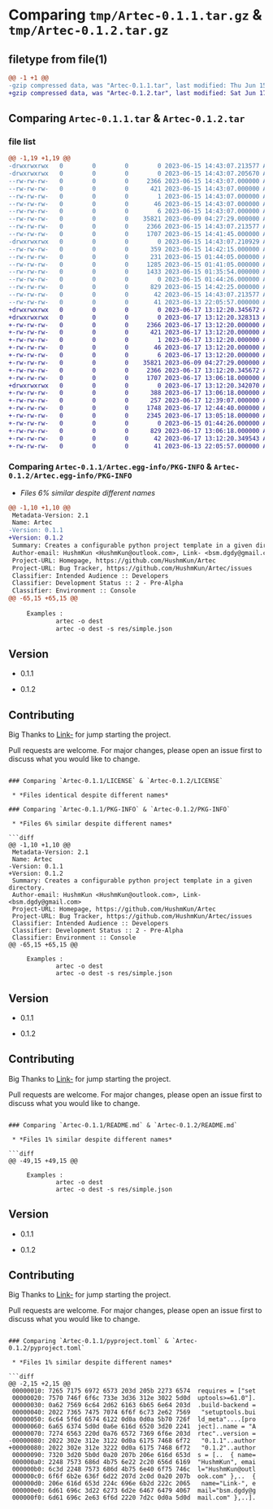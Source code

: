 # Comparing `tmp/Artec-0.1.1.tar.gz` & `tmp/Artec-0.1.2.tar.gz`

## filetype from file(1)

```diff
@@ -1 +1 @@
-gzip compressed data, was "Artec-0.1.1.tar", last modified: Thu Jun 15 14:43:07 2023, max compression
+gzip compressed data, was "Artec-0.1.2.tar", last modified: Sat Jun 17 13:12:20 2023, max compression
```

## Comparing `Artec-0.1.1.tar` & `Artec-0.1.2.tar`

### file list

```diff
@@ -1,19 +1,19 @@
-drwxrwxrwx   0        0        0        0 2023-06-15 14:43:07.213577 Artec-0.1.1/
-drwxrwxrwx   0        0        0        0 2023-06-15 14:43:07.205670 Artec-0.1.1/Artec.egg-info/
--rw-rw-rw-   0        0        0     2366 2023-06-15 14:43:07.000000 Artec-0.1.1/Artec.egg-info/PKG-INFO
--rw-rw-rw-   0        0        0      421 2023-06-15 14:43:07.000000 Artec-0.1.1/Artec.egg-info/SOURCES.txt
--rw-rw-rw-   0        0        0        1 2023-06-15 14:43:07.000000 Artec-0.1.1/Artec.egg-info/dependency_links.txt
--rw-rw-rw-   0        0        0       46 2023-06-15 14:43:07.000000 Artec-0.1.1/Artec.egg-info/entry_points.txt
--rw-rw-rw-   0        0        0        6 2023-06-15 14:43:07.000000 Artec-0.1.1/Artec.egg-info/top_level.txt
--rw-rw-rw-   0        0        0    35821 2023-06-09 04:27:29.000000 Artec-0.1.1/LICENSE
--rw-rw-rw-   0        0        0     2366 2023-06-15 14:43:07.213577 Artec-0.1.1/PKG-INFO
--rw-rw-rw-   0        0        0     1707 2023-06-15 14:41:45.000000 Artec-0.1.1/README.md
-drwxrwxrwx   0        0        0        0 2023-06-15 14:43:07.210929 Artec-0.1.1/artec/
--rw-rw-rw-   0        0        0      359 2023-06-15 14:42:15.000000 Artec-0.1.1/artec/__init__.py
--rw-rw-rw-   0        0        0      231 2023-06-15 01:44:05.000000 Artec-0.1.1/artec/__main__.py
--rw-rw-rw-   0        0        0     1285 2023-06-15 01:41:05.000000 Artec-0.1.1/artec/argparser.py
--rw-rw-rw-   0        0        0     1433 2023-06-15 01:35:54.000000 Artec-0.1.1/artec/boiler.py
--rw-rw-rw-   0        0        0        0 2023-06-15 01:44:26.000000 Artec-0.1.1/artec/tui.py
--rw-rw-rw-   0        0        0      829 2023-06-15 14:42:25.000000 Artec-0.1.1/pyproject.toml
--rw-rw-rw-   0        0        0       42 2023-06-15 14:43:07.213577 Artec-0.1.1/setup.cfg
--rw-rw-rw-   0        0        0       41 2023-06-13 22:05:57.000000 Artec-0.1.1/setup.py
+drwxrwxrwx   0        0        0        0 2023-06-17 13:12:20.345672 Artec-0.1.2/
+drwxrwxrwx   0        0        0        0 2023-06-17 13:12:20.328313 Artec-0.1.2/Artec.egg-info/
+-rw-rw-rw-   0        0        0     2366 2023-06-17 13:12:20.000000 Artec-0.1.2/Artec.egg-info/PKG-INFO
+-rw-rw-rw-   0        0        0      421 2023-06-17 13:12:20.000000 Artec-0.1.2/Artec.egg-info/SOURCES.txt
+-rw-rw-rw-   0        0        0        1 2023-06-17 13:12:20.000000 Artec-0.1.2/Artec.egg-info/dependency_links.txt
+-rw-rw-rw-   0        0        0       46 2023-06-17 13:12:20.000000 Artec-0.1.2/Artec.egg-info/entry_points.txt
+-rw-rw-rw-   0        0        0        6 2023-06-17 13:12:20.000000 Artec-0.1.2/Artec.egg-info/top_level.txt
+-rw-rw-rw-   0        0        0    35821 2023-06-09 04:27:29.000000 Artec-0.1.2/LICENSE
+-rw-rw-rw-   0        0        0     2366 2023-06-17 13:12:20.345672 Artec-0.1.2/PKG-INFO
+-rw-rw-rw-   0        0        0     1707 2023-06-17 13:06:18.000000 Artec-0.1.2/README.md
+drwxrwxrwx   0        0        0        0 2023-06-17 13:12:20.342070 Artec-0.1.2/artec/
+-rw-rw-rw-   0        0        0      388 2023-06-17 13:06:18.000000 Artec-0.1.2/artec/__init__.py
+-rw-rw-rw-   0        0        0      257 2023-06-17 12:39:07.000000 Artec-0.1.2/artec/__main__.py
+-rw-rw-rw-   0        0        0     1748 2023-06-17 12:44:40.000000 Artec-0.1.2/artec/argparser.py
+-rw-rw-rw-   0        0        0     2345 2023-06-17 13:05:18.000000 Artec-0.1.2/artec/boiler.py
+-rw-rw-rw-   0        0        0        0 2023-06-15 01:44:26.000000 Artec-0.1.2/artec/tui.py
+-rw-rw-rw-   0        0        0      829 2023-06-17 13:06:18.000000 Artec-0.1.2/pyproject.toml
+-rw-rw-rw-   0        0        0       42 2023-06-17 13:12:20.349543 Artec-0.1.2/setup.cfg
+-rw-rw-rw-   0        0        0       41 2023-06-13 22:05:57.000000 Artec-0.1.2/setup.py
```

### Comparing `Artec-0.1.1/Artec.egg-info/PKG-INFO` & `Artec-0.1.2/Artec.egg-info/PKG-INFO`

 * *Files 6% similar despite different names*

```diff
@@ -1,10 +1,10 @@
 Metadata-Version: 2.1
 Name: Artec
-Version: 0.1.1
+Version: 0.1.2
 Summary: Creates a configurable python project template in a given directory.
 Author-email: HushmKun <HushmKun@outlook.com>, Link- <bsm.dgdy@gmail.com>
 Project-URL: Homepage, https://github.com/HushmKun/Artec
 Project-URL: Bug Tracker, https://github.com/HushmKun/Artec/issues
 Classifier: Intended Audience :: Developers
 Classifier: Development Status :: 2 - Pre-Alpha
 Classifier: Environment :: Console
@@ -65,15 +65,15 @@
 
     Examples :
             artec -o dest
             artec -o dest -s res/simple.json
 ```
 ## Version
 
-    0.1.1
+    0.1.2
 
 ## Contributing
 
 Big Thanks to [Link-](https://github.com/Link-) for jump starting the project.
 
 Pull requests are welcome. For major changes, please open an issue first
 to discuss what you would like to change.
```

### Comparing `Artec-0.1.1/LICENSE` & `Artec-0.1.2/LICENSE`

 * *Files identical despite different names*

### Comparing `Artec-0.1.1/PKG-INFO` & `Artec-0.1.2/PKG-INFO`

 * *Files 6% similar despite different names*

```diff
@@ -1,10 +1,10 @@
 Metadata-Version: 2.1
 Name: Artec
-Version: 0.1.1
+Version: 0.1.2
 Summary: Creates a configurable python project template in a given directory.
 Author-email: HushmKun <HushmKun@outlook.com>, Link- <bsm.dgdy@gmail.com>
 Project-URL: Homepage, https://github.com/HushmKun/Artec
 Project-URL: Bug Tracker, https://github.com/HushmKun/Artec/issues
 Classifier: Intended Audience :: Developers
 Classifier: Development Status :: 2 - Pre-Alpha
 Classifier: Environment :: Console
@@ -65,15 +65,15 @@
 
     Examples :
             artec -o dest
             artec -o dest -s res/simple.json
 ```
 ## Version
 
-    0.1.1
+    0.1.2
 
 ## Contributing
 
 Big Thanks to [Link-](https://github.com/Link-) for jump starting the project.
 
 Pull requests are welcome. For major changes, please open an issue first
 to discuss what you would like to change.
```

### Comparing `Artec-0.1.1/README.md` & `Artec-0.1.2/README.md`

 * *Files 1% similar despite different names*

```diff
@@ -49,15 +49,15 @@
 
     Examples :
             artec -o dest
             artec -o dest -s res/simple.json
 ```
 ## Version
 
-    0.1.1
+    0.1.2
 
 ## Contributing
 
 Big Thanks to [Link-](https://github.com/Link-) for jump starting the project.
 
 Pull requests are welcome. For major changes, please open an issue first
 to discuss what you would like to change.
```

### Comparing `Artec-0.1.1/pyproject.toml` & `Artec-0.1.2/pyproject.toml`

 * *Files 1% similar despite different names*

```diff
@@ -2,15 +2,15 @@
 00000010: 7265 7175 6972 6573 203d 205b 2273 6574  requires = ["set
 00000020: 7570 746f 6f6c 733e 3d36 312e 3022 5d0d  uptools>=61.0"].
 00000030: 0a62 7569 6c64 2d62 6163 6b65 6e64 203d  .build-backend =
 00000040: 2022 7365 7475 7074 6f6f 6c73 2e62 7569   "setuptools.bui
 00000050: 6c64 5f6d 6574 6122 0d0a 0d0a 5b70 726f  ld_meta"....[pro
 00000060: 6a65 6374 5d0d 0a6e 616d 6520 3d20 2241  ject]..name = "A
 00000070: 7274 6563 220d 0a76 6572 7369 6f6e 203d  rtec"..version =
-00000080: 2022 302e 312e 3122 0d0a 6175 7468 6f72   "0.1.1"..author
+00000080: 2022 302e 312e 3222 0d0a 6175 7468 6f72   "0.1.2"..author
 00000090: 7320 3d20 5b0d 0a20 207b 206e 616d 653d  s = [..  { name=
 000000a0: 2248 7573 686d 4b75 6e22 2c20 656d 6169  "HushmKun", emai
 000000b0: 6c3d 2248 7573 686d 4b75 6e40 6f75 746c  l="HushmKun@outl
 000000c0: 6f6f 6b2e 636f 6d22 207d 2c0d 0a20 207b  ook.com" },..  {
 000000d0: 206e 616d 653d 224c 696e 6b2d 222c 2065   name="Link-", e
 000000e0: 6d61 696c 3d22 6273 6d2e 6467 6479 4067  mail="bsm.dgdy@g
 000000f0: 6d61 696c 2e63 6f6d 2220 7d2c 0d0a 5d0d  mail.com" },..].
```

